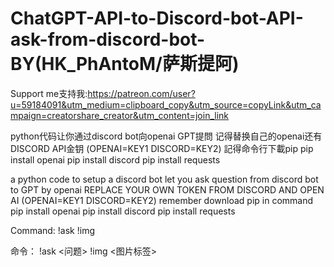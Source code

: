# ChatGPT-API-to-Discord-bot-API-ask-from-discord-bot- BY(HK_PhAntoM/萨斯提阿)
Support me支持我:https://patreon.com/user?u=59184091&utm_medium=clipboard_copy&utm_source=copyLink&utm_campaign=creatorshare_creator&utm_content=join_link

python代码让你通过discord bot向openai GPT提問
记得替换自己的openai还有DISCORD API金钥   (OPENAI=KEY1 DISCORD=KEY2)
記得命令行下載pip
pip install openai
pip install discord 
pip install requests

a python code to setup a discord bot let you ask question from discord bot to GPT by openai
REPLACE YOUR OWN TOKEN FROM DISCORD AND OPEN AI        (OPENAI=KEY1 DISCORD=KEY2)
remember download pip in command
pip install openai
pip install discord 
pip install requests

Command:
 !ask <question>
 !img <image tag>


命令：
  !ask <问题>
  !img <图片标签>
  
  
